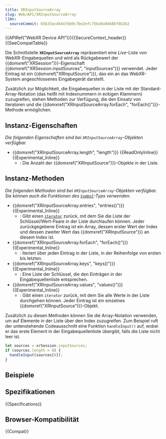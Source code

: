 ```yaml
---
title: XRInputSourceArray
slug: Web/API/XRInputSourceArray
l10n:
  sourceCommit: b5b33acd44e7bb9c7be2efc75ba9a04b8bf8b2b2
---
```


{{APIRef("WebXR Device API")}}{{SecureContext_header}}{{SeeCompatTable}}

Die Schnittstelle **`XRInputSourceArray`** repräsentiert eine _Live_-Liste von WebXR-Eingabequellen und wird als Rückgabewert der {{domxref("XRSession")}}-Eigenschaft {{domxref("XRSession.inputSources", "inputSources")}} verwendet. Jeder Eintrag ist ein {{domxref("XRInputSource")}}, das ein an das WebXR-System angeschlossenes Eingabegerät darstellt.

Zusätzlich zur Möglichkeit, die Eingabequellen in der Liste mit der Standard-Array-Notation (das heißt mit Indexnummern in eckigen Klammern) zuzugreifen, stehen Methoden zur Verfügung, die den Einsatz von Iteratoren und die {{domxref("XRInputSourceArray.forEach", "forEach()")}}-Methode ermöglichen.

## Instanz-Eigenschaften

_Die folgenden Eigenschaften sind bei `XRInputSourceArray`-Objekten verfügbar._

- {{domxref("XRInputSourceArray.length", "length")}} {{ReadOnlyInline}} {{Experimental_Inline}}
  - : Die Anzahl der {{domxref("XRInputSource")}}-Objekte in der Liste.

## Instanz-Methoden

_Die folgenden Methoden sind bei `XRInputSourceArray`-Objekten verfügbar. Sie können auch die Funktionen des [`Symbol`](/de/docs/Web/JavaScript/Reference/Global_Objects/Symbol)-Typs verwenden._

- {{domxref("XRInputSourceArray.entries", "entries()")}} {{Experimental_Inline}}
  - : Gibt einen [`iterator`](/de/docs/Web/JavaScript/Reference/Iteration_protocols) zurück, mit dem Sie die Liste der Schlüssel/Wert-Paare in der Liste durchlaufen können. Jeder zurückgegebene Eintrag ist ein Array, dessen erster Wert der Index und dessen zweiter Wert das {{domxref("XRInputSource")}} an diesem Index ist.
- {{domxref("XRInputSourceArray.forEach", "forEach()")}} {{Experimental_Inline}}
  - : Iteriert über jeden Eintrag in der Liste, in der Reihenfolge von ersten bis letzten.
- {{domxref("XRInputSourceArray.keys", "keys()")}} {{Experimental_Inline}}
  - : Eine Liste der Schlüssel, die den Einträgen in der Eingabequellenliste entsprechen.
- {{domxref("XRInputSourceArray.values", "values()")}} {{Experimental_Inline}}
  - : Gibt einen `iterator` zurück, mit dem Sie alle Werte in der Liste durchgehen können. Jeder Eintrag ist ein einzelnes {{domxref("XRInputSource")}}-Objekt.

Zusätzlich zu diesen Methoden können Sie die Array-Notation verwenden, um auf Elemente in der Liste über den Index zuzugreifen. Zum Beispiel ruft der untenstehende Codeausschnitt eine Funktion `handleInput()` auf, wobei er das erste Element in der Eingabequellenliste übergibt, falls die Liste nicht leer ist.

```js
let sources = xrSession.inputSources;
if (sources.length > 0) {
  handleInput(sources[0]);
}
```

## Beispiele

## Spezifikationen

{{Specifications}}

## Browser-Kompatibilität

{{Compat}}
